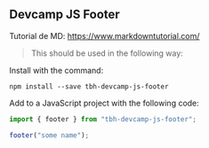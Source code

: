 ## Devcamp JS Footer
Tutorial de MD: https://www.markdowntutorial.com/

> This should be used in the following way:

Install with the command:

```
npm install --save tbh-devcamp-js-footer
```

Add to a JavaScript project with the following code:

```javascript
import { footer } from "tbh-devcamp-js-footer";

footer("some name");
```